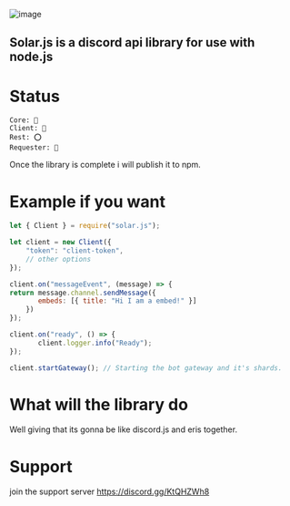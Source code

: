 ![image](https://user-images.githubusercontent.com/61085765/119387687-47770c80-bc97-11eb-9685-14d78d51be88.png)


## Solar.js is a discord api library for use with node.js

# Status
```
Core: 🔴
Client: 🔴
Rest: ⭕
Requester: 🔵
```

Once the library is complete i will publish it to npm.

# Example if you want
```js
let { Client } = require("solar.js");

let client = new Client({
    "token": "client-token",
    // other options 
});

client.on("messageEvent", (message) => {
return message.channel.sendMessage({
       embeds: [{ title: "Hi I am a embed!" }]
    })
});

client.on("ready", () => {
       client.logger.info("Ready");
});

client.startGateway(); // Starting the bot gateway and it's shards.
```

# What will the library do
Well giving that its gonna be like discord.js and eris together.  

# Support
join the support server https://discord.gg/KtQHZWh8

